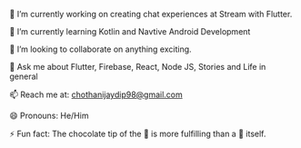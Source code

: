 
🔭 I’m currently working on creating chat experiences at Stream with Flutter.

🌱 I’m currently learning Kotlin and Navtive Android Development

👯 I’m looking to collaborate on anything exciting.

💬 Ask me about Flutter, Firebase, React, Node JS, Stories and Life in general

📫 Reach me at: chothanijaydip98@gmail.com

😄 Pronouns: He/Him

⚡ Fun fact: The chocolate tip of the 🍦 is more fulfilling than a 🍫 itself.
